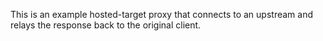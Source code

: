 This is an example hosted-target proxy that 
connects to an upstream and 
relays the response back to the original client. 
